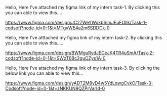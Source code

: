 Hello, Here I've attached my figma link of my intern task-1. By clicking this you can able to view this....

https://www.figma.com/design/JC27WeYWokbSimJEuFOIIk/Task-1-codsoft?node-id=0-1&t=MTgvWE4a2m6SDDCk-0


Hello, Here I've atttached my figma link of my intern task-2. By clicking this you can able to view this.....

https://www.figma.com/design/BWMguRydJECeJK4TR4uSmA/Task-2-codsoft?node-id=0-1&t=SWzT6Bc2guOZys1A-0


Hello, Here I've attached my figma link of my intern task-3. By clicking the below link you can able to view this...

https://www.figma.com/design/yADT2M8yD4w5YdLqwgCvkO/Task-3-Codsoft?node-id=0-1&t=zNKKUN9QZPrVarId-0
